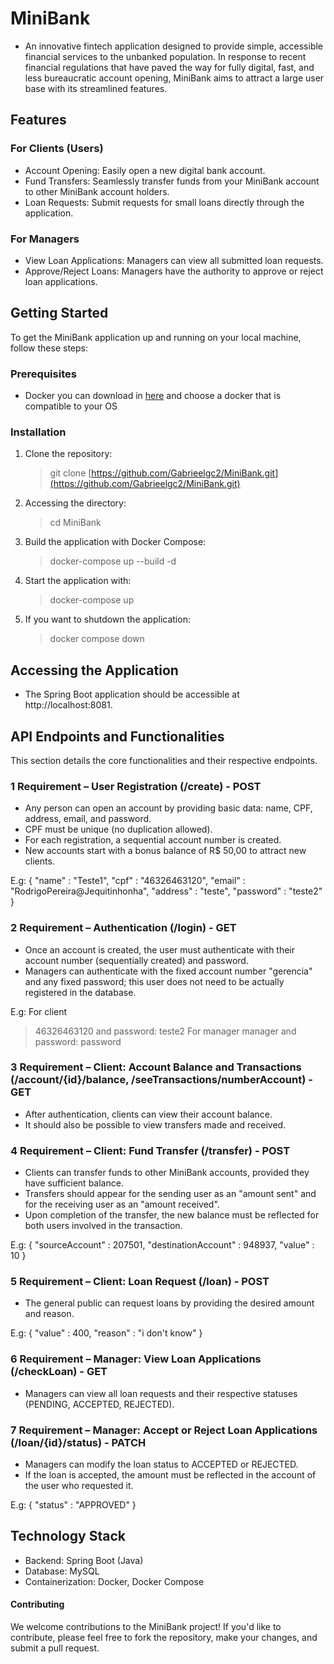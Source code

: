 # MiniBank
- An innovative fintech application designed to provide simple, accessible financial services to the unbanked population. In response to recent financial regulations that have paved the way for fully digital, fast, and less bureaucratic account opening, MiniBank aims to attract a large user base with its streamlined features.

## Features
### For Clients (Users)
- Account Opening: Easily open a new digital bank account.
- Fund Transfers: Seamlessly transfer funds from your MiniBank account to other MiniBank account holders.
- Loan Requests: Submit requests for small loans directly through the application.

### For Managers
- View Loan Applications: Managers can view all submitted loan requests.
- Approve/Reject Loans: Managers have the authority to approve or reject loan applications.


## Getting Started
To get the MiniBank application up and running on your local machine, follow these steps:

### Prerequisites
- Docker you can download in [here](https://www.docker.com/products/docker-desktop/) and choose a docker that is compatible to your OS

### Installation
1. Clone the repository:
   > git clone [https://github.com/Gabrieelgc2/MiniBank.git](https://github.com/Gabrieelgc2/MiniBank.git)

2. Accessing the directory:
   > cd MiniBank  

3. Build the application with Docker Compose:
   > docker-compose up --build -d

4. Start the application with:
   > docker-compose up 

5. If you want to shutdown the application:
   > docker compose down
## Accessing the Application
- The Spring Boot application should be accessible at http://localhost:8081.
## API Endpoints and Functionalities
This section details the core functionalities and their respective endpoints.

### 1 Requirement – User Registration (/create) - POST
- Any person can open an account by providing basic data: name, CPF, address, email, and password.
- CPF must be unique (no duplication allowed).
- For each registration, a sequential account number is created.
- New accounts start with a bonus balance of R$ 50,00 to attract new clients.

E.g:
{
   "name" : "Teste1",
   "cpf" : "46326463120",
   "email" : "RodrigoPereira@Jequitinhonha",
   "address" : "teste",
   "password" : "teste2"
}
### 2 Requirement – Authentication (/login) - GET
- Once an account is created, the user must authenticate with their account number (sequentially created) and password.
- Managers can authenticate with the fixed account number "gerencia" and any fixed password; this user does not need to be actually registered in the database.

E.g:
For client
> 46326463120 and password: teste2
For manager
> manager and password: password
### 3 Requirement – Client: Account Balance and Transactions (/account/{id}/balance, /seeTransactions/numberAccount) - GET
- After authentication, clients can view their account balance.
- It should also be possible to view transfers made and received.
### 4 Requirement – Client: Fund Transfer (/transfer) - POST
- Clients can transfer funds to other MiniBank accounts, provided they have sufficient balance.
- Transfers should appear for the sending user as an "amount sent" and for the receiving user as an "amount received".
- Upon completion of the transfer, the new balance must be reflected for both users involved in the transaction.

E.g:
{
    "sourceAccount" : 207501,
    "destinationAccount" : 948937,
    "value" : 10
}
### 5 Requirement – Client: Loan Request (/loan) - POST
- The general public can request loans by providing the desired amount and reason.

E.g:
{
    "value" : 400,
    "reason" : "i don't know"
}
### 6 Requirement – Manager: View Loan Applications (/checkLoan) - GET
- Managers can view all loan requests and their respective statuses (PENDING, ACCEPTED, REJECTED).
### 7 Requirement – Manager: Accept or Reject Loan Applications (/loan/{id}/status) - PATCH
- Managers can modify the loan status to ACCEPTED or REJECTED.
- If the loan is accepted, the amount must be reflected in the account of the user who requested it.

E.g:
{
   "status" : "APPROVED"
}

## Technology Stack
- Backend: Spring Boot (Java)
- Database: MySQL
- Containerization: Docker, Docker Compose
#### Contributing
We welcome contributions to the MiniBank project! If you'd like to contribute, please feel free to fork the repository, make your changes, and submit a pull request.